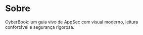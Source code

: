 # Sobre
CyberBook: um guia vivo de AppSec com visual moderno, leitura confortável e segurança rigorosa.